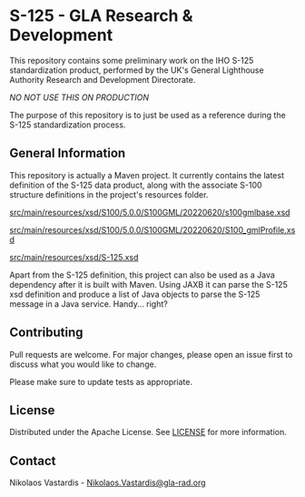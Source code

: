 # S-125 - GLA Research & Development
This repository contains some preliminary work on the IHO S-125 standardization
product, performed by the UK's General Lighthouse Authority Research and 
Development Directorate.

*NO NOT USE THIS ON PRODUCTION*

The purpose of this repository is to just be used as a reference during the
S-125 standardization process.

## General Information
This repository is actually a Maven project. It currently contains the latest
definition of the S-125 data product, along with the associate S-100 structure
definitions in the project's resources folder.

[src/main/resources/xsd/S100/5.0.0/S100GML/20220620/s100gmlbase.xsd](src/main/resources/xsd/S100/5.0.0/S100GML/20220620/s100gmlbase.xsd)

[src/main/resources/xsd/S100/5.0.0/S100GML/20220620/S100_gmlProfile.xsd](src/main/resources/xsd/S100/5.0.0/S100GML/20220620/S100_gmlProfile.xsd)

[src/main/resources/xsd/S-125.xsd](src/main/resources/xsd/S-125.xsd)

Apart from the S-125 definition, this project can also be used as a Java 
dependency after it is built with Maven. Using JAXB it can parse the S-125
xsd definition and produce a list of Java objects to parse the S-125 message
in a Java service. Handy... right?

## Contributing
Pull requests are welcome. For major changes, please open an issue first to
discuss what you would like to change.

Please make sure to update tests as appropriate.

## License
Distributed under the Apache License. See [LICENSE](./LICENSE) for more
information.

## Contact
Nikolaos Vastardis - Nikolaos.Vastardis@gla-rad.org

